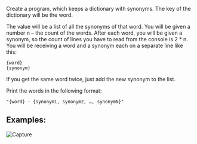 Create a program, which keeps a dictionary with synonyms. The key of the dictionary will be the word. 

The value will be a list of all the synonyms of that word. You will be given a number n – the count of the words. After each word, you will be given a synonym, so the count of lines you have to read from the console is 2 * n. You will be receiving a word and a synonym each on a separate line like this:

	{word}
	{synonym}

If you get the same word twice, just add the new synonym to the list. 

Print the words in the following format:

	"{word} - {synonym1, synonym2, …, synonymN}"
	
## Examples:
	
![Capture](https://user-images.githubusercontent.com/45227327/201687806-ef207299-b5e0-438c-ba68-c7828ee67391.PNG)
